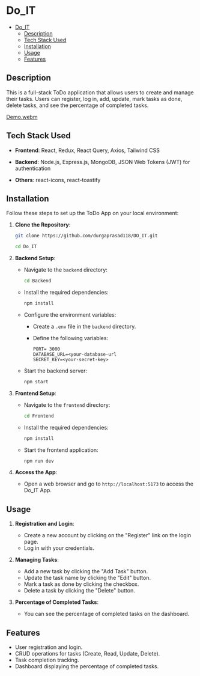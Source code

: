 # Do_IT

- [Do\_IT](#do_it)
  - [Description](#description)
  - [Tech Stack Used](#tech-stack-used)
  - [Installation](#installation)
  - [Usage](#usage)
  - [Features](#features)

## Description

This is a full-stack ToDo application that allows users to create and manage their tasks. Users can register, log in, add, update, mark tasks as done, delete tasks, and see the percentage of completed tasks.

[Demo.webm](https://github.com/durgaprasad118/DO_IT/assets/108184152/15159d61-c8d6-4b85-8a0d-3e37bd382220)


## Tech Stack Used

- **Frontend**: React, Redux, React Query, Axios, Tailwind CSS

- **Backend**: Node.js, Express.js, MongoDB, JSON Web Tokens (JWT) for authentication

- **Others**: react-icons, react-toastify


## Installation

Follow these steps to set up the ToDo App on your local environment:

1. **Clone the Repository**:

   ```bash
   git clone https://github.com/durgaprasad118/DO_IT.git

   cd Do_IT
   ```

2. **Backend Setup**:

   - Navigate to the `backend` directory:

     ```bash
     cd Backend
     ```

   - Install the required dependencies:

     ```bash
     npm install
     ```

   - Configure the environment variables:

     - Create a `.env` file in the `backend` directory.
     - Define the following variables:

       ```env
       PORT= 3000
       DATABASE_URL=<your-database-url
       SECRET_KEY=<your-secret-key>
       ```

   - Start the backend server:

     ```bash
     npm start
     ```

3. **Frontend Setup**:

   - Navigate to the `frontend` directory:

     ```bash
     cd Frontend
     ```

   - Install the required dependencies:

     ```bash
     npm install
     ```

   - Start the frontend application:

     ```bash
     npm run dev
     ```

4. **Access the App**:

   - Open a web browser and go to `http://localhost:5173` to access the Do_IT App.

## Usage

1. **Registration and Login**:

   - Create a new account by clicking on the "Register" link on the login page.
   - Log in with your credentials.

2. **Managing Tasks**:

   - Add a new task by clicking the "Add Task" button.
   - Update the task name by clicking the "Edit" button.
   - Mark a task as done by clicking the checkbox.
   - Delete a task by clicking the "Delete" button.

3. **Percentage of Completed Tasks**:

   - You can see the percentage of completed tasks on the dashboard.

## Features

- User registration and login.
- CRUD operations for tasks (Create, Read, Update, Delete).
- Task completion tracking.
- Dashboard displaying the percentage of completed tasks.


